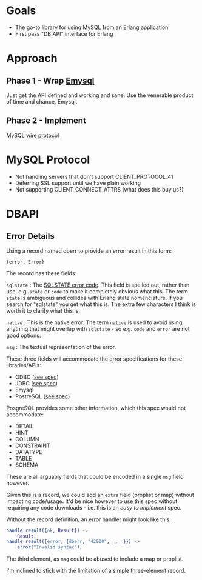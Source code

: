 # Goals

- The go-to library for using MySQL from an Erlang application
- First pass "DB API" interface for Erlang

# Approach

## Phase 1 - Wrap [Emysql](https://github.com/Eonblast/Emysql)

Just get the API defined and working and sane. Use the venerable product of
time and chance, Emysql.

## Phase 2 - Implement
   [MySQL wire protocol](http://dev.mysql.com/doc/internals/en/client-server-protocol.html)

# MySQL Protocol

- Not handling servers that don't support CLIENT_PROTOCOL_41
- Deferring SSL support until we have plain working
- Not supporting CLIENT_CONNECT_ATTRS (what does this buy us?)

# DBAPI

## Error Details

Using a record named dberr to provide an error result in this form:

    {error, Error}

The record has these fields:

`sqlstate`
: The
[SQLSTATE error code](http://raymondkolbe.com/2009/03/08/sql-92-sqlstate-codes/). This
field is spelled out, rather than use, e.g. `state` or `code` to make it
completely obvious what this. The term `state` is ambiguous and collides with
Erlang state nomenclature. If you search for "sqlstate" you get what this
is. The extra few characters I think is worth it to clarify what this is.

`native`
: This is the native error. The term `native` is used to avoid using anything
that might overlap with `sqlstate` - so e.g. `code` and `error` are not good
options.

`msg`
: The textual representation of the error.

These three fields will accommodate the error specifications for these
libraries/APIs:

- ODBC ([see spec](http://msdn.microsoft.com/en-us/library/ms716256%28v=vs.85%29.aspx))
- JDBC ([see spec](http://docs.oracle.com/javase/7/docs/api/java/sql/SQLException.html))
- Emysql
- PostreSQL ([see spec](http://www.postgresql.org/docs/9.3/static/plpgsql-errors-and-messages.html))

PosgreSQL provides some other information, which this spec would not
accommodate:

- DETAIL
- HINT
- COLUMN
- CONSTRAINT
- DATATYPE
- TABLE
- SCHEMA

These are all arguably fields that could be encoded in a single `msg` field
however.

Given this is a record, we could add an `extra` field (proplist or map) without
impacting code/usage. It'd be nice however to use this spec without requiring
any code downloads - i.e. this is an _easy to implement_ spec.

Without the record definition, an error handler might look like this:

``` erlang
handle_result({ok, Result}) ->
    Result.
handle_result({error, {dberr, "42000", _, _}}) ->
    error("Invalid syntax");
```

The third element, as `msg` could be abused to include a map or proplist.

I'm inclined to stick with the limitation of a simple three-element record.
